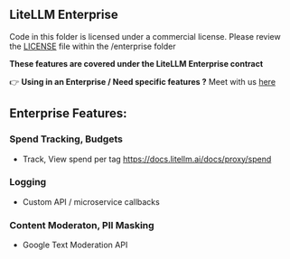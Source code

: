 ## LiteLLM Enterprise

Code in this folder is licensed under a commercial license. Please review the [LICENSE](./LICENSE.md) file within the /enterprise folder

**These features are covered under the LiteLLM Enterprise contract**

👉 **Using in an Enterprise / Need specific features ?** Meet with us [here](https://calendly.com/d/4mp-gd3-k5k/litellm-1-1-onboarding-chat?month=2024-02)

## Enterprise Features:

### Spend Tracking, Budgets 
- Track, View spend per tag https://docs.litellm.ai/docs/proxy/spend

### Logging 
- Custom API / microservice callbacks

### Content Moderaton, PII Masking 
- Google Text Moderation API 

